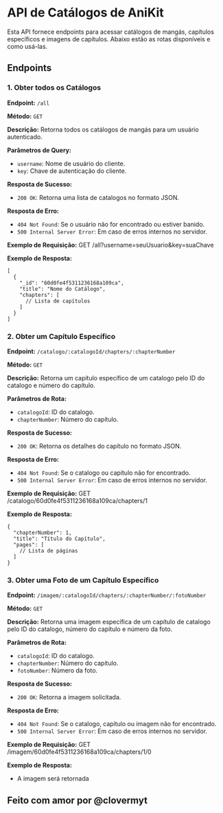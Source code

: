 # API de Catálogos de AniKit

Esta API fornece endpoints para acessar catálogos de mangás, capítulos específicos e imagens de capítulos. Abaixo estão as rotas disponíveis e como usá-las.

## Endpoints

### 1. Obter todos os Catálogos

**Endpoint:** `/all`

**Método:** `GET`

**Descrição:** Retorna todos os catálogos de mangás para um usuário autenticado.

**Parâmetros de Query:**
- `username`: Nome de usuário do cliente.
- `key`: Chave de autenticação do cliente.

**Resposta de Sucesso:**
- `200 OK`: Retorna uma lista de catalogos no formato JSON.

**Resposta de Erro:**
- `404 Not Found`: Se o usuário não for encontrado ou estiver banido.
- `500 Internal Server Error`: Em caso de erros internos no servidor.

**Exemplo de Requisição:**
GET /all?username=seuUsuario&key=suaChave

**Exemplo de Resposta:**
```
[
  {
    "_id": "60d0fe4f5311236168a109ca",
    "title": "Nome do Catálogo",
    "chapters": [
      // Lista de capítulos
    ]
  }
]
```
### 2. Obter um Capítulo Específico

**Endpoint:** `/catalogo/:catalogoId/chapters/:chapterNumber`

**Método:** `GET`

**Descrição:** Retorna um capítulo específico de um catalogo pelo ID do catalogo e número do capítulo.

**Parâmetros de Rota:**
- `catalogoId`: ID do catalogo.
- `chapterNumber`: Número do capítulo.

**Resposta de Sucesso:**
- `200 OK`: Retorna os detalhes do capítulo no formato JSON.

**Resposta de Erro:**
- `404 Not Found`: Se o catalogo ou capítulo não for encontrado.
- `500 Internal Server Error`: Em caso de erros internos no servidor.

**Exemplo de Requisição:**
GET /catalogo/60d0fe4f5311236168a109ca/chapters/1

**Exemplo de Resposta:**
```
{
  "chapterNumber": 1,
  "title": "Título do Capítulo",
  "pages": [
    // Lista de páginas
  ]
}
```

### 3. Obter uma Foto de um Capítulo Específico

**Endpoint:** `/imagem/:catalogoId/chapters/:chapterNumber/:fotoNumber`

**Método:** `GET`

**Descrição:** Retorna uma imagem específica de um capítulo de catalogo pelo ID do catalogo, número do capítulo e número da foto.

**Parâmetros de Rota:**
- `catalogoId`: ID do catalogo.
- `chapterNumber`: Número do capítulo.
- `fotoNumber`: Número da foto.

**Resposta de Sucesso:**
- `200 OK`: Retorna a imagem solicitada.

**Resposta de Erro:**
- `404 Not Found`: Se o catalogo, capítulo ou imagem não for encontrado.
- `500 Internal Server Error`: Em caso de erros internos no servidor.

**Exemplo de Requisição:**
GET /imagem/60d0fe4f5311236168a109ca/chapters/1/0

**Exemplo de Resposta:**
- A imagem será retornada

## Feito com amor por @clovermyt
